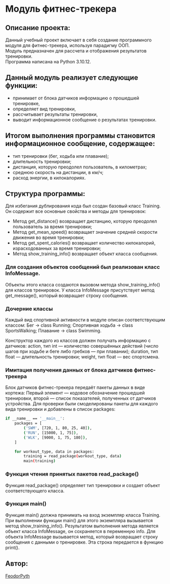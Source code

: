 # Модуль фитнес-трекера
## Описание проекта:
Данный учебный проект включает в себя создание программного модуля для фитнес-трекера, используя парадигму ООП.<br/> 
Модуль предназначен для рассчета и отображения результатов тренировки.<br/>
Программа написана на Python 3.10.12.

## Данный модуль реализует следующие функции:
- принимает от блока датчиков информацию о прошедшей тренировке,
- определяет вид тренировки,
- рассчитывает результаты тренировки,
- выводит информационное сообщение о результатах тренировки.

## Итогом выполнения программы становится информационное сообщение, содержащее:
- тип тренировки (бег, ходьба или плавание);
- длительность тренировки;
- дистанция, которую преодолел пользователь, в километрах;
- среднюю скорость на дистанции, в км/ч;
- расход энергии, в килокалориях.

## Структура программы:
Для избегания дублирования кода был создан базовый класс Training.
Он содержит все основные свойства и методы для тренировок:
- Метод get_distance() возвращает дистанцию, которую преодолел пользователь за время тренировки;
- Метод get_mean_speed() возвращает значение средней скорости движения во время тренировки;
- Метод get_spent_calories() возвращает количество килокалорий, израсходованных за время тренировки;
- Метод show_training_info() возвращает объект класса сообщения.

### Для создания объектов сообщений был реализован класс InfoMessage.
Объекты этого класса создаются вызовом метода show_training_info() для классов тренировок.
У класса InfoMessage присутствует метод get_message(), который возвращает строку сообщения.

### Дочерние классы
Каждый вид спортивной активности в модуле описан соответствующим классом:
Бег → class Running;
Спортивная ходьба → class SportsWalking;
Плавание → class Swimming.

Конструктор каждого из классов должен получать информацию с датчиков: 
action, тип int — количество совершённых действий (число шагов при ходьбе и беге либо гребков — при плавании);
duration, тип float — длительность тренировки;
weight, тип float — вес спортсмена.

### Имитация получения данных от блока датчиков фитнес-трекера
Блок датчиков фитнес-трекера передаёт пакеты данных в виде кортежа: 
Первый элемент — кодовое обозначение прошедшей тренировки, второй — список показателей, полученных от датчиков устройства. 
Для проверки были смоделированы пакеты для каждого вида тренировки и добавлены в список packages:

```sh
if __name__ == '__main__':
    packages = [        
        ('SWM', [720, 1, 80, 25, 40]),
        ('RUN', [15000, 1, 75]),
        ('WLK', [9000, 1, 75, 180]),
    ]

    for workout_type, data in packages:
        training = read_package(workout_type, data)
        main(training)
```

### Функция чтения принятых пакетов read_package()
Функция read_package() определяет тип тренировки и создает объект соответствующего класса.

### Функция main()
Функция main() должна принимать на вход экземпляр класса Training.
При выполнении функции main() для этого экземпляра вызывается метод show_training_info().
Результатом выполнения метода является объект класса InfoMessage, он сохраняется в переменную info.
Для объекта InfoMessage вызывается метод, который возвращает строку сообщения с данными о тренировке.
Эта строка передается в функцию print().

## Автор:
[FeodorPyth](https://github.com/FeodorPyth)
